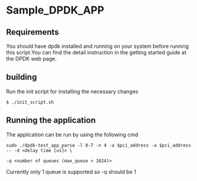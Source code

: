 # Sample_DPDK_APP

## Requirements

You should have dpdk installed and running on your system before running this script.You can find the detail instruction in the getting started guide at the DPDK web page.

## building
Run the init script for installing the necessary changes 

```shell
$ ./init_script.sh
```

## Running the application
The application can be run by using the following cmd

```shell
sudo ./dpdk-test_app_parse -l 0-7 -n 4 -a $pci_address -a $pci_address -- -d <delay time [us]> \
                                                                          -q <number of queues (max_queue < 1024)>
```
Currently only 1 queue is supported so -q should be 1
